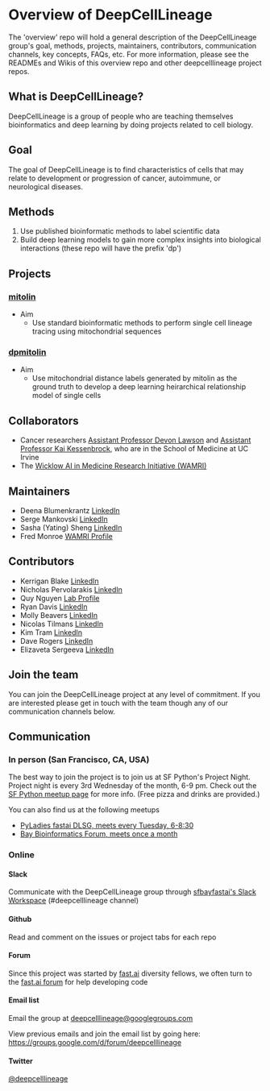 # Overview of DeepCellLineage
The 'overview' repo will hold a general description of the DeepCellLineage group's goal, methods, projects, maintainers, contributors, communication channels, key concepts, FAQs, etc. For more information, please see the READMEs and Wikis of this overview repo and other deepcelllineage project repos. 

## What is DeepCellLineage?
DeepCellLineage is a group of people who are teaching themselves bioinformatics and deep learning by doing projects related to cell biology. 

## Goal
The goal of DeepCellLineage is to find characteristics of cells that may relate to development or progression of cancer, autoimmune, or neurological diseases.

## Methods
1.  Use published bioinformatic methods to label scientific data
2.  Build deep learning models to gain more complex insights into biological interactions (these repo will have the prefix 'dp')

## Projects

### [mitolin](https://github.com/deepcelllineage/mitolin)

- Aim
  - Use standard bioinformatic methods to perform single cell lineage tracing using mitochondrial sequences


### [dpmitolin](https://github.com/deepcelllineage/dpmitolin)

- Aim
    - Use mitochondrial distance labels generated by mitolin as the ground truth to develop a deep learning heirarchical relationship model of single cells 

## Collaborators

- Cancer researchers [Assistant Professor Devon Lawson](http://lawsonlab.org) and [Assistant Professor Kai Kessenbrock](http://kessenbrocklab.com/), who are in the School of Medicine at UC Irvine
- The [Wicklow AI in Medicine Research Initiative (WAMRI)](https://wamri.ai/)

## Maintainers

- Deena Blumenkrantz [LinkedIn](https://www.linkedin.com/in/deena-blumenkrantz/)
- Serge Mankovski [LinkedIn](https://www.linkedin.com/in/smankovski/)
- Sasha (Yating) Sheng [LinkedIn](https://www.linkedin.com/in/sasha-sheng-20998435/)
- Fred Monroe [WAMRI Profile](https://wamri.ai/)


## Contributors

- Kerrigan Blake [LinkedIn](https://www.linkedin.com/in/kerrigan-blake-486146a9/)
- Nicholas Pervolarakis [LinkedIn](https://www.linkedin.com/in/nicholas-pervolarakis-060110a4/)
- Quy Nguyen [Lab Profile](http://kessenbrocklab.com/people/)
- Ryan Davis [LinkedIn](https://www.linkedin.com/in/ryan-davis-1b5629106/)
- Molly Beavers [LinkedIn](https://www.linkedin.com/in/molly-beavers-651025118/)
- Nicolas Tilmans [LinkedIn](https://www.linkedin.com/in/ntilmans/)
- Kim Tram [LinkedIn](https://www.linkedin.com/in/kim-tram/)
- Dave Rogers [LinkedIn](https://www.linkedin.com/in/dave-a-rogers/)
- Elizaveta Sergeeva [LinkedIn](https://www.linkedin.com/in/sergeevaleeza/)


## Join the team
You can join the DeepCellLineage project at any level of commitment. If you are interested please get in touch with the team though any of our communication channels below.

## Communication

### In person (San Francisco, CA, USA)
The best way to join the project is to join us at SF Python's Project Night. Project night is every 3rd Wednesday of the month, 6-9 pm. Check out the [SF Python meetup page](https://www.meetup.com/SFpython/events/) for more info. (Free pizza and drinks are provided.)

You can also find us at the following meetups
  - [PyLadies fastai DLSG, meets every Tuesday, 6-8:30](https://www.meetup.com/PyLadiesSF/events/)
  - [Bay Bioinformatics Forum, meets once a month](https://www.meetup.com/BayBIFX/events/)


### Online

#### Slack
Communicate with the DeepCellLineage group through [sfbayfastai's Slack Workspace](http://bit.ly/JoinSlackFastaiSFbay) (#deepcelllineage channel)

#### Github
Read and comment on the issues or project tabs for each repo

#### Forum
Since this project was started by [fast.ai](https://www.fast.ai/) diversity fellows, we often turn to the [fast.ai forum](https://forums.fast.ai/) for help developing code

#### Email list
Email the group at deepcelllineage@googlegroups.com

View previous emails and join the email list by going here: https://groups.google.com/d/forum/deepcelllineage

#### Twitter
[@deepcelllineage](https://twitter.com/deepcelllineage) 





